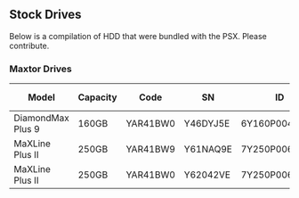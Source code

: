 ## Stock Drives
Below is a compilation of HDD that were bundled with the PSX. Please contribute.


### Maxtor Drives

| Model | Capacity | Code | SN | ID | (Found in) |
| --- | --- | --- | --- | --- | --- |
| DiamondMax Plus 9 | 160GB | YAR41BW0 | Y46DYJ5E | 6Y160P00428BM | 5500 |
| MaXLine Plus II | 250GB | YAR41BW9 | Y61NAQ9E | 7Y250P00607BH | 7000 |
| MaXLine Plus II | 250GB | YAR41BW0 | Y62042VE | 7Y250P00609BH | 7100 |
